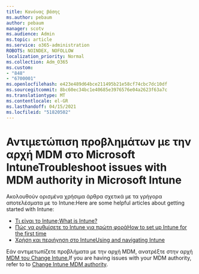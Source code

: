 ```yaml
---
title: Κανόνας βάσης
ms.author: pebaum
author: pebaum
manager: scotv
ms.audience: Admin
ms.topic: article
ms.service: o365-administration
ROBOTS: NOINDEX, NOFOLLOW
localization_priority: Normal
ms.collection: Adm_O365
ms.custom:
- "848"
- "6700001"
ms.openlocfilehash: e423e489d64bce211495b21e58cf74cbc7dc10df
ms.sourcegitcommit: 8bc60ec34bc1e40685e3976576e04a2623f63a7c
ms.translationtype: MT
ms.contentlocale: el-GR
ms.lasthandoff: 04/15/2021
ms.locfileid: "51820502"
---
```

# <a name="troubleshoot-issues-with-mdm-authority-in-microsoft-intune"></a><span data-ttu-id="eedf6-102">Αντιμετώπιση προβλημάτων με την αρχή MDM στο Microsoft Intune</span><span class="sxs-lookup"><span data-stu-id="eedf6-102">Troubleshoot issues with MDM authority in Microsoft Intune</span></span>

<span data-ttu-id="eedf6-103">Ακολουθούν ορισμένα χρήσιμα άρθρα σχετικά με τα γρήγορα αποτελέσματα με το Intune:</span><span class="sxs-lookup"><span data-stu-id="eedf6-103">Here are some helpful articles about getting started with Intune:</span></span>

- [<span data-ttu-id="eedf6-104">Τι είναι το Intune;</span><span class="sxs-lookup"><span data-stu-id="eedf6-104">What is Intune?</span></span>](https://docs.microsoft.com/intune/what-is-intune)
- [<span data-ttu-id="eedf6-105">Πώς να ρυθμίσετε το Intune για πρώτη φορά</span><span class="sxs-lookup"><span data-stu-id="eedf6-105">How to set up Intune for the first time</span></span>](https://docs.microsoft.com/intune/setup-steps)
- [<span data-ttu-id="eedf6-106">Χρήση και περιήγηση στο Intune</span><span class="sxs-lookup"><span data-stu-id="eedf6-106">Using and navigating Intune</span></span>](https://docs.microsoft.com/intune/tutorial-walkthrough-intune-portal)

<span data-ttu-id="eedf6-107">Εάν αντιμετωπίζετε προβλήματα με την αρχή MDM, ανατρέξτε στην αρχή [MDM του Change Intune.](https://docs.microsoft.com/alchemyinsights/change-mdm-authority)</span><span class="sxs-lookup"><span data-stu-id="eedf6-107">If you are having issues with your MDM authority, refer to to [Change Intune MDM authority](https://docs.microsoft.com/alchemyinsights/change-mdm-authority).</span></span>
